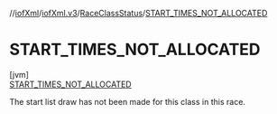 //[iofXml](../../../../index.md)/[iofXml.v3](../../index.md)/[RaceClassStatus](../index.md)/[START_TIMES_NOT_ALLOCATED](index.md)

# START_TIMES_NOT_ALLOCATED

[jvm]\
[START_TIMES_NOT_ALLOCATED](index.md)

The start list draw has not been made for this class in this race.
